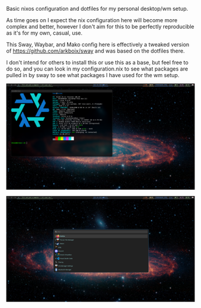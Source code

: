 Basic nixos configuration and dotfiles for my personal desktop/wm setup.

As time goes on I expect the nix configuration here will become more complex and better, however I don't aim for this to be perfectly reproducible as it's for my own, casual, use.

This Sway, Waybar, and Mako config here is effectively a tweaked version of https://github.com/arkboix/sway and was based on the dotfiles there.

I don't intend for others to install this or use this as a base, but feel free to do so, and you can look in my configuration.nix to see what packages are pulled in by sway to see what packages I have used for the wm setup.

![Example image with a fetch script displayed](https://github.com/BrianZasuwik/nixos-config/blob/main/250424_00-15-31.png)

![Example image with wofi in drun mode displayed](https://github.com/BrianZasuwik/nixos-config/blob/main/250424_00-15-58.png)
